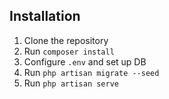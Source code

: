 ## Installation
1. Clone the repository
2. Run `composer install`
3. Configure `.env` and set up DB
4. Run `php artisan migrate --seed`
5. Run `php artisan serve`
